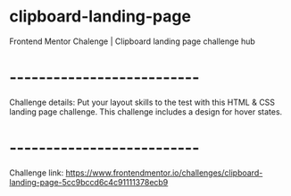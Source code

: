 # clipboard-landing-page

Frontend Mentor Chalenge | Clipboard landing page challenge hub

# --------------------------

Challenge details:
Put your layout skills to the test with this HTML & CSS landing page challenge. This challenge includes a design for hover states.

# --------------------------

Challenge link: https://www.frontendmentor.io/challenges/clipboard-landing-page-5cc9bccd6c4c91111378ecb9
